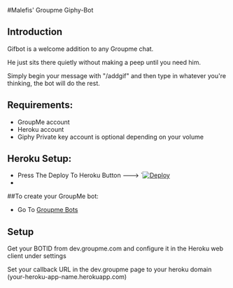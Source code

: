 #Malefis' Groupme Giphy-Bot

## Introduction

Gifbot is a welcome addition to any Groupme chat.

He just sits there quietly without making a peep until you need him.

Simply begin your message with "/addgif" and then type in whatever you're thinking, the bot will do the rest.

## Requirements:

  * GroupMe account
  * Heroku account
  * Giphy Private key account is optional depending on your volume

## Heroku Setup:

 - Press The Deploy To Heroku Button ---> `[![Deploy](https://www.herokucdn.com/deploy/button.svg)](https://heroku.com/deploy)
 - 

##To create your GroupMe bot:
   - Go To [Groupme Bots](http://dev.groupme.com/bots)
  






## Setup

Get your BOTID from dev.groupme.com and configure it in the Heroku web client under settings

Set your callback URL in the dev.groupme page to your heroku domain (your-heroku-app-name.herokuapp.com)



